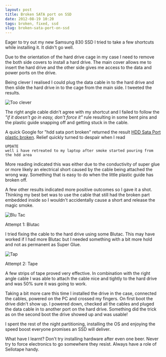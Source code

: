 ```yaml
---
layout: post
title: Broken SATA port on SSD
date: 2012-08-19 10:20
tags: broken, fixed, ssd
slug: broken-sata-port-on-ssd
---
```


Eager to try out my new Samsung 830 SSD I tried to take a few shortcuts while installing it. It didn't go well.

Due to the orientation of the hard drive cage in my case I need to remove the both side covers to install a hard drive. The main cover allows me to insert the hard drive and the other side gives me access to the data and power ports on the drive.

Being clever I realised I could plug the data cable in to the hard drive and then slide the hard drive in to the cage from the main side. I tweeted the results.

![Too clever](|filename|/images/fux.png)

The right angle cable didn't agree with my shortcut and I failed to follow the _"if it doesn't go in easy, don't force it"_ rule resulting in some bent pins and the plastic guide snapping off and getting stuck in the cable.

A quick Google for "hdd sata port broken" returned the result [HDD Sata Port plastic broken](http://www.techpowerup.com/forums/showthread.php?t=111255). Relief quickly turned to despair when I read

	UPDATE
	well i have retreated to my laptop after smoke started pouring from the hdd area 

More reading indicated this was either due to the conductivity of super glue or more likely an electrical short caused by the cable being attached the wrong way. Something that is easy to do when the little plastic guide has broken off.

A few other results indicated more positive outcomes so I gave it a shot. Thinking my best bet was to use the cable that still had the broken part embedded inside so I wouldn't accidentally cause a short and release the magic smoke.

![Blu Tac](|filename|/images/blu-tac-ssd.jpg)

Attempt 1: Blutac

I tried fixing the cable to the hard drive using some Blutac. This may have worked if I had more Blutac but I needed something with a bit more hold and not as permanent as Super Glue.

![Tap](|filename|/images/tape-ssd.jpg)

Attempt 2: Tape

A few strips of tape proved very effective. In combination with the right angle cable I was able to attach the cable nice and tightly to the hard drive and was 50% sure it was going to work.

Taking a bit more care this time I installed the drive in the case, connected the cables, powered on the PC and crossed my fingers. On first boot the drive didn't show up. I powered down, checked all the cables and pluged the data cable in to another port on the hard drive. Something did the trick as on the second boot the drive showed up and was usable!

I spent the rest of the night partitioning, installing the OS and enjoying the speed boost everyone promises an SSD will deliver.

What have I learnt? Don't try installing hardware after even one beer. Never try to force electronics to go somewhere they resist. Always have a role of Sellotape handy.